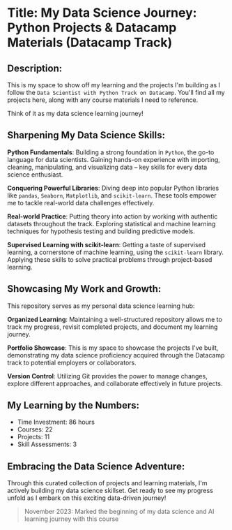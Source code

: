 # Title: My Data Science Journey: Python Projects & Datacamp Materials (Datacamp Track)

## Description:

This is my space to show off my learning and the projects I'm building as I follow the `Data Scientist with Python Track on Datacamp`. You'll find all my projects here, along with any course materials I need to reference.

Think of it as my data science learning journey!

## Sharpening My Data Science Skills:

**Python Fundamentals**: Building a strong foundation in `Python`, the go-to language for data scientists. Gaining hands-on experience with importing, cleaning, manipulating, and visualizing data – key skills for every data science enthusiast.

**Conquering Powerful Libraries**: Diving deep into popular Python libraries like `pandas`, `Seaborn`, `Matplotlib`, and `scikit-learn`. These tools empower me to tackle real-world data challenges effectively.

**Real-world Practice**: Putting theory into action by working with authentic datasets throughout the track. Exploring statistical and machine learning techniques for hypothesis testing and building predictive models.

**Supervised Learning with scikit-learn**: Getting a taste of supervised learning, a cornerstone of machine learning, using the `scikit-learn` library. Applying these skills to solve practical problems through project-based learning.

## Showcasing My Work and Growth:

This repository serves as my personal data science learning hub:

**Organized Learning**: Maintaining a well-structured repository allows me to track my progress, revisit completed projects, and document my learning journey.

**Portfolio Showcase**: This is my space to showcase the projects I've built, demonstrating my data science proficiency acquired through the Datacamp track to potential employers or collaborators.

**Version Control**: Utilizing Git provides the power to manage changes, explore different approaches, and collaborate effectively in future projects.

## My Learning by the Numbers:
- Time Investment: 86 hours
- Courses: 22
- Projects: 11
- Skill Assessments: 3

## Embracing the Data Science Adventure:

Through this curated collection of projects and learning materials, I'm actively building my data science skillset. Get ready to see my progress unfold as I embark on this exciting data-driven journey!

> November 2023: Marked the beginning of my data science and AI learning journey with this course
